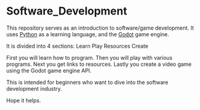 # Software_Development
This repository serves as an introduction to software/game development.
It uses [Python](https://www.python.org) as a learning language, and the [Godot](http://www.godotengine.org/wp/) game engine.

It is divided into 4 sections:
Learn
Play
Resources
Create

First you will learn how to program. Then you will play with various programs. Next you get links to resources. Lastly you create a video game using the Godot game engine API.

This is intended for beginners who want to dive into the software development industry.

Hope it helps.

